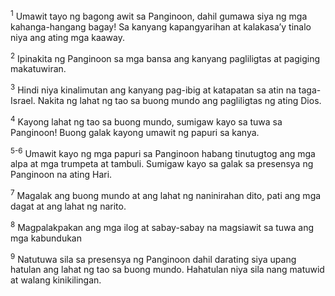 <sup>1</sup>
Umawit tayo ng bagong awit sa Panginoon, dahil gumawa siya ng mga kahanga-hangang bagay! Sa kanyang kapangyarihan at kalakasaʼy tinalo niya ang ating mga kaaway. 

<sup>2</sup>
Ipinakita ng Panginoon sa mga bansa ang kanyang pagliligtas at pagiging makatuwiran. 

<sup>3</sup>
Hindi niya kinalimutan ang kanyang pag-ibig at katapatan sa atin na taga-Israel. Nakita ng lahat ng tao sa buong mundo ang pagliligtas ng ating Dios. 

<sup>4</sup>
Kayong lahat ng tao sa buong mundo, sumigaw kayo sa tuwa sa Panginoon! Buong galak kayong umawit ng papuri sa kanya.

<sup>5-6</sup>
Umawit kayo ng mga papuri sa Panginoon habang tinutugtog ang mga alpa at mga trumpeta at tambuli. Sumigaw kayo sa galak sa presensya ng Panginoon na ating Hari. 

<sup>7</sup>
Magalak ang buong mundo at ang lahat ng naninirahan dito, pati ang mga dagat at ang lahat ng narito. 

<sup>8</sup>
Magpalakpakan ang mga ilog at sabay-sabay na magsiawit sa tuwa ang mga kabundukan 

<sup>9</sup>
Natutuwa sila sa presensya ng Panginoon dahil darating siya upang hatulan ang lahat ng tao sa buong mundo. Hahatulan niya sila nang matuwid at walang kinikilingan.